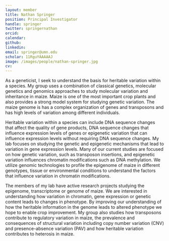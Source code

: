 ```yaml
---
layout: member
title: Nathan Springer
position: Principal Investigator
handle: springer
twitter: springernathan
orcid: 
calendar:
github:
linkedin:
email: springer@umn.edu
scholar: 11RguYAAAAAJ
image: /images/people/nathan-springer.jpg
cv: 
---
```


As a geneticist, I seek to understand the basis for heritable variation within a species. My group uses a combination of classical genetics, molecular genetics and genomics approaches to study molecular variation and inheritance in maize. Maize is one of the most important crop plants and also provides a strong model system for studying genetic variation. The maize genome is has a complex organization of genes and transposons and has high levels of variation among different individuals.

Heritable variation within a species can include DNA sequence changes that affect the quality of gene products, DNA sequence changes that influence expression levels of genes or epigenetic variation that can influence expression levels without requiring DNA sequence changes. My lab focuses on studying the genetic and epigenetic mechanisms that lead to variation in gene expression levels. Many of our current studies are focused on how genetic variation, such as transposon insertions, and epigenetic variation influences chromatin modifications such as DNA methylation. We utilize genomic technologies to profile the epigenome of maize in different genotypes, tissue or environmental conditions to understand the factors that influence variation in chromatin modifications.

The members of my lab have active research projects studying the epigenome, transcriptome or genome of maize. We are interested in understanding how variation in chromatin, gene expression or genetic content leads to changes in phenotype. By improving our understanding of how the heritable information in the genome leads to altered phenotype we hope to enable crop improvement. My group also studies how transposons contribute to regulatory variation in maize, the prevalence and consequences of structural variation including copy number variation (CNV) and presence-absence variation (PAV) and how heritable variation contributes to heterosis in maize.
